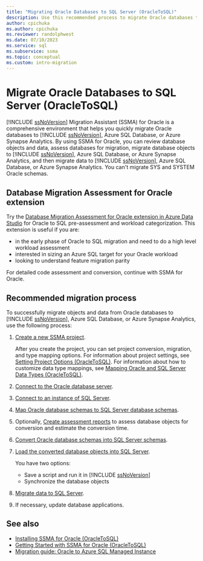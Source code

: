 ```yaml
---
title: "Migrating Oracle Databases to SQL Server (OracleToSQL)"
description: Use this recommended process to migrate Oracle databases to SQL Server or Azure SQL Database using SQL Server Migration Assistant (SSMA).
author: cpichuka
ms.author: cpichuka
ms.reviewer: randolphwest
ms.date: 07/10/2023
ms.service: sql
ms.subservice: ssma
ms.topic: conceptual
ms.custom: intro-migration
---
```

# Migrate Oracle Databases to SQL Server (OracleToSQL)

[!INCLUDE [ssNoVersion](../../includes/ssnoversion-md.md)] Migration Assistant (SSMA) for Oracle is a comprehensive environment that helps you quickly migrate Oracle databases to [!INCLUDE [ssNoVersion](../../includes/ssnoversion-md.md)], Azure SQL Database, or Azure Synapse Analytics. By using SSMA for Oracle, you can review database objects and data, assess databases for migration, migrate database objects to [!INCLUDE [ssNoVersion](../../includes/ssnoversion-md.md)], Azure SQL Database, or Azure Synapse Analytics, and then migrate data to [!INCLUDE [ssNoVersion](../../includes/ssnoversion-md.md)], Azure SQL Database, or Azure Synapse Analytics. You can't migrate SYS and SYSTEM Oracle schemas.

## Database Migration Assessment for Oracle extension

Try the [Database Migration Assessment for Oracle extension in Azure Data Studio](../../azure-data-studio/extensions/database-migration-assessment-for-oracle-extension.md) for Oracle to SQL pre-assessment and workload categorization. This extension is useful if you are:

- in the early phase of Oracle to SQL migration and need to do a high level workload assessment
- interested in sizing an Azure SQL target for your Oracle workload
- looking to understand feature migration parity

For detailed code assessment and conversion, continue with SSMA for Oracle.

## Recommended migration process

To successfully migrate objects and data from Oracle databases to [!INCLUDE [ssNoVersion](../../includes/ssnoversion-md.md)], Azure SQL Database, or Azure Synapse Analytics, use the following process:

1. [Create a new SSMA project](working-with-ssma-projects-oracletosql.md).

   After you create the project, you can set project conversion, migration, and type mapping options. For information about project settings, see [Setting Project Options (OracleToSQL)](setting-project-options-oracletosql.md). For information about how to customize data type mappings, see [Mapping Oracle and SQL Server Data Types (OracleToSQL)](mapping-oracle-and-sql-server-data-types-oracletosql.md).

1. [Connect to the Oracle database server](connecting-to-oracle-database-oracletosql.md).

1. [Connect to an instance of SQL Server](connecting-to-sql-server-oracletosql.md).

1. [Map Oracle database schemas to SQL Server database schemas](mapping-oracle-schemas-to-sql-server-schemas-oracletosql.md).

1. Optionally, [Create assessment reports](assessing-oracle-schemas-for-conversion-oracletosql.md) to assess database objects for conversion and estimate the conversion time.

1. [Convert Oracle database schemas into SQL Server schemas](converting-oracle-schemas-oracletosql.md).

1. [Load the converted database objects into SQL Server](loading-converted-database-objects-into-sql-server-oracletosql.md).

   You have two options:

   - Save a script and run it in [!INCLUDE [ssNoVersion](../../includes/ssnoversion-md.md)]
   - Synchronize the database objects

1. [Migrate data to SQL Server](migrating-oracle-data-into-sql-server-oracletosql.md).

1. If necessary, update database applications.

## See also

- [Installing SSMA  for Oracle (OracleToSQL)](installing-ssma-for-oracle-oracletosql.md)
- [Getting Started with SSMA for Oracle (OracleToSQL)](getting-started-with-ssma-for-oracle-oracletosql.md)
- [Migration guide: Oracle to Azure SQL Managed Instance](/azure/azure-sql/migration-guides/managed-instance/oracle-to-managed-instance-guide)
